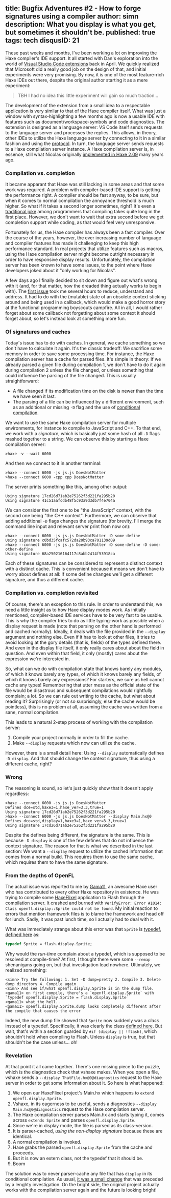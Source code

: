 title: Bugfix Adventures #2 - How to forge signatures using a compiler
author: simn
description: What you display is what you get, but sometimes it shouldn't be.
published: true
tags: tech
disqusID: 21
---

These past weeks and months, I've been working a lot on improving the Haxe compiler's IDE support. It all started with Dan's exploration into the world of [Visual Studio Code extensions](https://github.com/vshaxe/vshaxe) back in April. We quickly realized that Microsoft did a really good job on the design of that, and initial experiments were very promising. By now, it is one of the most feature-rich Haxe IDEs out there, despite the original author starting it as a mere experiment:

> TBH I had no idea this little experiment will gain so much traction...

The development of the extension from a small idea to a respectable application is very similar to that of the Haxe compiler itself. What was just a window with syntax-highlighting a few months ago is now a usable IDE with features such as document/workspace-symbols and code diagnostics. The extension is designed as a language server: VS Code itself sends requests to the language server and processes the replies. This allows, in theory, other IDEs to utilize the Haxe language server by connecting to it in a similar fashion and using the [protocol](https://github.com/Microsoft/language-server-protocol). In turn, the language server sends requests to a Haxe compilation server instance. A Haxe compilation server is, in essence, still what Nicolas originally [implemented in Haxe 2.09](http://old.haxe.org/manual/completion#compilation-cache-server) many years ago.

### Compilation vs. completion

It became apparant that Haxe was still lacking in some areas and that some work was required. A problem with compiler-based IDE support is getting the performance right. A compiler should be fast anyway, to be sure, but when it comes to normal compilation the annoyance threshold is much higher. So what if it takes a second longer sometimes, right? It's even a [traditional joke](https://xkcd.com/303/) among programmers that compiling takes quite long in the first place. However, we don't want to wait that extra second before we get completion support while coding, as that would feel very unresponsive.

Fortunately for us, the Haxe compiler has always been a fast compiler. Over the course of the years, however, the ever increasing number of language and compiler features has made it challenging to keep this high performance standard. In real projects that utilize features such as macros, using the Haxe compilation server might become outright necessary in order to have responsive display results. Unfortunately, the compilation server has been known to have some issues, to the point where Haxe developers joked about it "only working for Nicolas".

A few days ago I finally decided to sit down and figure out what's wrong with it (and, for that matter, how the dreaded thing actually works to begin with). The [first issue](https://github.com/HaxeFoundation/haxe/issues/5676) took me several hours to reduce, understand and address. It had to do with the (mutable) state of an obsolete context sticking around and being used in a callback, which would make a good horror story at the functional programming boyscouts campfire. All in all, I would rather forget about some callback not forgetting about some context it should forget about, so let's instead look at something more fun.

### Of signatures and caches

Today's issue has to do with caches. In general, we cache something so we don't have to calculate it again. It's the classic tradeoff: We sacrifice some memory in order to save some processing time. For instance, the Haxe compilation server has a cache for parsed files. It's simple in theory: If we already parsed a given file during compilation 1, we don't have to do it again during compilation 2 unless the file changed, or unless something that could influence the parsing of the file changed. This is usually straightforward:

* A file changed if its modification time on the disk is newer than the time we have seen it last.
* The parsing of a file can be influenced by a different environment, such as an additional or missing `-D` flag and the use of [conditional compilation](https://haxe.org/manual/lf-condition-compilation.html).

We want to use the same Haxe compilation server for multiple environments, for instance to compile to JavaScript and C++. To that end, we work with a *signature*, which is basically just some hash of all `-D` flags mashed together to a string. We can observe this by starting a Haxe compilation server:

```
>haxe -v --wait 6000
```

And then we connect to it in another terminal:

```
>haxe --connect 6000 -js js.js DoesNotMatter
>haxe --connect 6000 -cpp cpp DoesNotMatter
```

The server prints something like this, among other output:

```
Using signature 17cd26d71ab2e75262f3d221fa295b20
Using signature 41c51aafcdb48f5c93a9d3db7f4e704a
```

We can consider the first one to be "the JavaScript" context, with the second one being "the C++ context". Furthermore, we can observe that adding additional `-D` flags changes the signature (for brevity, I'll merge the command line input and relevant server print from now on):

```
>haxe --connect 6000 -js js.js DoesNotMatter -D some-define
Using signature c0bd35fcafc572da20b93ca701139d09
>haxe --connect 6000 -js js.js DoesNotMatter -D some-define -D some-other-define
Using signature 68a250216164117c8abb2414f53918ca
```

Each of these signatures can be considered to represent a distinct context with a distinct cache. This is convenient because it means we don't have to worry about defines at all: If some define changes we'll get a different signature, and thus a different cache.

### Compilation vs. completion revisited

Of course, there's an exception to this rule. In order to understand this, we need a little insight as to how Haxe display modes work. As initially mentioned, compiler-based IDE services have to be very fast to be usable. This is why the compiler tries to do as little typing-work as possible when a display request is made (note that parsing on the other hand is performed and cached normally). Ideally, it deals with the file provided in the `--display` argument and nothing else. Even if it has to look at other files, it tries to avoid looking at the gory details (that is, fields) of the types defined there. And even in the display file itself, it only really cares about about the field in question. And even within that field, it only (mostly) cares about the expression we're interested in.

So, what can we do with compilation state that knows barely any modules, of which it knows barely any types, of which it knows barely any fields, of which it knows barely any expressions? For starters, we sure as hell cannot cache any types! Remembering that utter mess as the official state of the file would be disastrous and subsequent compilations would rightfully complain; a lot. So we can rule out writing to the cache, but what about reading it? Surprisingly (or not so surprisingly, else the cache would be pointless), this is no problem at all, assuming the cache was written from a sane, normal compilation.

This leads to a natural 2-step process of working with the compilation server:

1. Compile your project normally in order to fill the cache.
2. Make `--display` requests which now can utilize the cache.

However, there is a small detail here: Using `--display` automatically defines `-D display`. And that should change the context signature, thus using a different cache, right?

### Wrong

The reasoning is sound, so let's just quickly show that it doesn't apply regardless:

```
>haxe --connect 6000 -js js.js DoesNotMatter
Defines dce=std,haxe3=1,haxe_ver=3.3,true=1
Using signature 17cd26d71ab2e75262f3d221fa295b20
>haxe --connect 6000 -js js.js DoesNotMatter --display Main.hx@0
Defines dce=std,display=1,haxe3=1,haxe_ver=3.3,true=1
Using signature 17cd26d71ab2e75262f3d221fa295b20
```

Despite the defines being different, the signature is the same. This is because `-D display` is one of the few defines that do not influence the context signature. The reason for that is what we described in the last section: We want a `--display` request to utilize the cached information that comes from a normal build. This requires them to use the same cache, which requires them to have the same signature.

### From the depths of OpenFL

The actual issue was reported to me by [Gama11](https://github.com/Gama11), an awesome Haxe user who has contributed to every other Haxe repository in existence. He was trying to compile some [HaxeFlixel](http://haxeflixel.com/) application to Flash through the compilation server. It crashed and burned with `VerifyError: Error #1014: Class openfl.display::Sprite could not be found`. My initial reaction to errors that mention framework files is to blame the framework and head off for lunch. Sadly, it was past lunch time, so I actually had to deal with it.

What was immediately strange about this error was that `Sprite` is [typedef](https://haxe.org/manual/type-system-typedef.html), [defined here](https://github.com/openfl/openfl/blob/3.6.1/extern/openfl/display/Sprite.hx#L148) as:

```haxe
typedef Sprite = flash.display.Sprite;
```

Why would the _run-time_ complain about a typedef, which is supposed to be resolved at compile-time? At first, I thought there were some `--remap` shenanigans going on, but that investigation lead nowhere. Ultimately, we realized something:

```
<simn> Try the following: 1. Set -D dump=pretty 2. Compile 3. Delete dump directory 4. Compile again
<simn> And see if/what openfl.display.Sprite is in the dump file.
<gama11> on first compile, there's a `openfl.display.Sprite` with `typedef openfl.display.Sprite = flash.display.Sprite`
<gama11> what the hell..
<gama11> openfl.display.Sprite.dump looks completely different after the compile that causes the error
```

Indeed, the new dump file showed that `Sprite` now suddenly was a _class_ instead of a typedef. Specifically, it was clearly the class [defined here](https://github.com/openfl/openfl/blob/3.6.1/extern/openfl/display/Sprite.hx#L22). But wait, that's within a section guarded by `#if (display || !flash)`, which shouldn't hold when compiling to Flash. Unless `display` is true, but that shouldn't be the case unless... oh!

### Revelation

At that point it all came together. There's one missing piece to the puzzle, which is the diagnostics check that vshaxe makes. When you open a file, vshaxe sends a `--display ThatFile.hx@0@diagnostics` request to the Haxe server in order to get some information about it. So here is what happened:

1. We open our HaxeFlixel project's Main.hx which happens to `extend openfl.display.Sprite`.
2. Vshaxe, in its eagerness to be useful, sends a diagnostics `--display Main.hx@0@diagnostics` request to the Haxe compilation server.
3. The Haxe compilation server parses Main.hx and starts typing it, comes across `extends Sprite` and parses `openfl.display.Sprite`.
4. Since we're in display mode, the file is parsed as its class-version.
5. It is parser-cached, *using the non-display signature* because these are identical.
6. A normal compilation is invoked.
7. Haxe grabs the parsed `openfl.display.Sprite` from the cache and proceeds.
8. But it is now an extern class, not the typedef that it should be.
9. Boom

The solution was to never parser-cache any file that has `display` in its conditional compilation. As usual, [it was a small change](https://github.com/HaxeFoundation/haxe/commit/70c209238d40f0b6a3c429fbef8ba404260b972a) that was preceded by a lenghty investigation. On the bright side, the original project actually works with the compilation server again and the future is looking bright!
